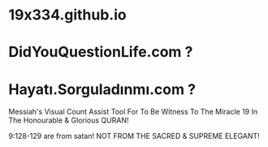 # 19x334.github.io
# DidYouQuestionLife.com ?
# Hayatı.Sorguladınmı.com ?

Messiah's Visual Count Assist Tool For To Be Witness To The Miracle 19 In The Honourable & Glorious QURAN!

9:128-129 are from satan! NOT FROM THE SACRED & SUPREME ELEGANT!